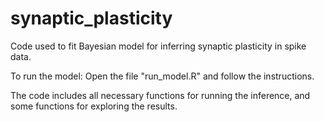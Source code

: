 # synaptic_plasticity
Code used to fit Bayesian model for inferring synaptic plasticity in spike data.

To run the model: Open the file "run_model.R" and follow the instructions.

The code includes all necessary functions for running the inference, and some functions for exploring the results.
